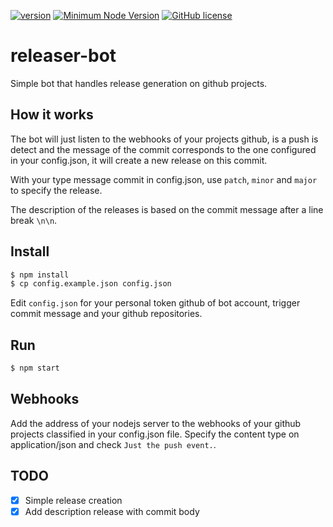 [![version](https://img.shields.io/badge/Version-0.2.1-brightgreen.svg)](https://github.com/SimonDevelop/releaser-bot/releases/tag/0.2.1)
[![Minimum Node Version](https://img.shields.io/badge/node-%3E%3D%206-brightgreen.svg)](https://nodejs.org/en/)
[![GitHub license](https://img.shields.io/badge/License-MIT-blue.svg)](https://github.com/SimonDevelop/releaser-bot/blob/master/LICENSE)
# releaser-bot
Simple bot that handles release generation on github projects.

## How it works
The bot will just listen to the webhooks of your projects github, is a push is detect and the message of the commit corresponds to the one configured in your config.json, it will create a new release on this commit.

With your type message commit in config.json, use `patch`, `minor` and `major` to specify the release.

The description of the releases is based on the commit message after a line break `\n\n`.

## Install
```bash
$ npm install
$ cp config.example.json config.json
```
Edit `config.json` for your personal token github of bot account, trigger commit message and your github repositories.

## Run
```bash
$ npm start
```

## Webhooks
Add the address of your nodejs server to the webhooks of your github projects classified in your config.json file.
Specify the content type on application/json and check `Just the push event.`.

## TODO
 - [x] Simple release creation
 - [x] Add description release with commit body
